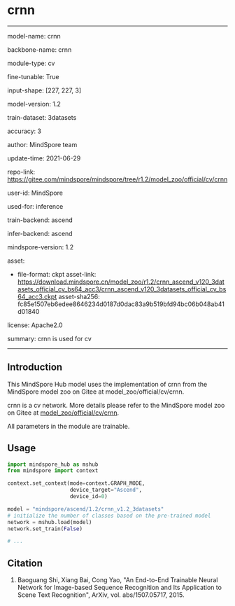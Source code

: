 # crnn

---

model-name: crnn

backbone-name: crnn

module-type: cv

fine-tunable: True

input-shape: [227, 227, 3]

model-version: 1.2

train-dataset: 3datasets

accuracy: 3

author: MindSpore team

update-time: 2021-06-29

repo-link: <https://gitee.com/mindspore/mindspore/tree/r1.2/model_zoo/official/cv/crnn>

user-id: MindSpore

used-for: inference

train-backend: ascend

infer-backend: ascend

mindspore-version: 1.2

asset:

-
    file-format: ckpt
    asset-link: <https://download.mindspore.cn/model_zoo/r1.2/crnn_ascend_v120_3datasets_official_cv_bs64_acc3/crnn_ascend_v120_3datasets_official_cv_bs64_acc3.ckpt>
    asset-sha256: fc85e1507eb6edee8646234d0187d0dac83a9b519bfd94bc06b048ab41d01840

license: Apache2.0

summary: crnn is used for cv

---

## Introduction

This MindSpore Hub model uses the implementation of crnn from the MindSpore model zoo on Gitee at model_zoo/official/cv/crnn.

crnn is a cv network. More details please refer to the MindSpore model zoo on Gitee at [model_zoo/official/cv/crnn](https://gitee.com/mindspore/mindspore/blob/r1.2/model_zoo/official/cv/crnn/README.md).

All parameters in the module are trainable.

## Usage

```python
import mindspore_hub as mshub
from mindspore import context

context.set_context(mode=context.GRAPH_MODE,
                    device_target="Ascend",
                    device_id=0)

model = "mindspore/ascend/1.2/crnn_v1.2_3datasets"
# initialize the number of classes based on the pre-trained model
network = mshub.load(model)
network.set_train(False)

# ...
```

## Citation

1. Baoguang Shi, Xiang Bai, Cong Yao, "An End-to-End Trainable Neural Network for Image-based Sequence Recognition and Its Application to Scene Text Recognition", ArXiv, vol. abs/1507.05717, 2015.
